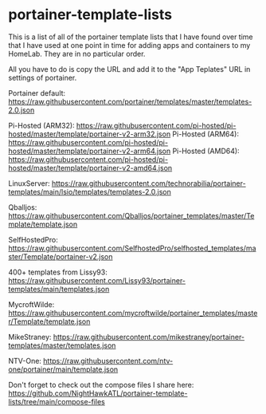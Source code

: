 # portainer-template-lists

This is a list of all of the portainer template lists that I have found over time that I have used at one point in time for adding apps and containers to my HomeLab. They are in no particular order.

All you have to do is copy the URL and add it to the "App Teplates" URL in settings of portainer.



Portainer default: https://raw.githubusercontent.com/portainer/templates/master/templates-2.0.json

Pi-Hosted (ARM32): https://raw.githubusercontent.com/pi-hosted/pi-hosted/master/template/portainer-v2-arm32.json
Pi-Hosted (ARM64): https://raw.githubusercontent.com/pi-hosted/pi-hosted/master/template/portainer-v2-arm64.json
Pi-Hosted (AMD64): https://raw.githubusercontent.com/pi-hosted/pi-hosted/master/template/portainer-v2-amd64.json

LinuxServer: https://raw.githubusercontent.com/technorabilia/portainer-templates/main/lsio/templates/templates-2.0.json

Qballjos: https://raw.githubusercontent.com/Qballjos/portainer_templates/master/Template/template.json

SelfHostedPro: https://raw.githubusercontent.com/SelfhostedPro/selfhosted_templates/master/Template/portainer-v2.json

400+ templates from Lissy93: https://raw.githubusercontent.com/Lissy93/portainer-templates/main/templates.json

MycroftWilde: https://raw.githubusercontent.com/mycroftwilde/portainer_templates/master/Template/template.json

MikeStraney: https://raw.githubusercontent.com/mikestraney/portainer-templates/master/templates.json

NTV-One: https://raw.githubusercontent.com/ntv-one/portainer/main/template.json

Don't forget to check out the compose files I share here: https://github.com/NightHawkATL/portainer-template-lists/tree/main/compose-files
